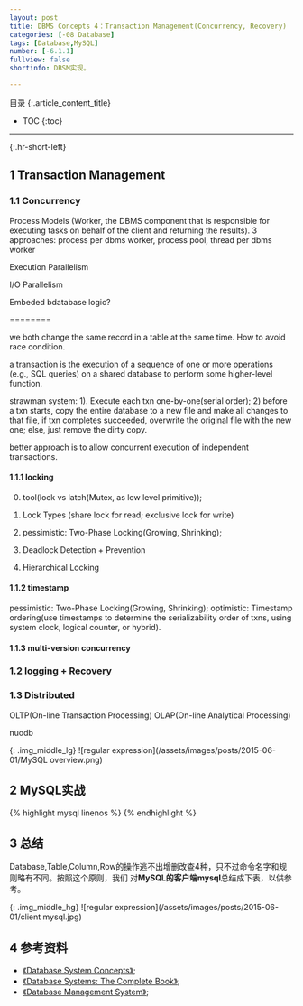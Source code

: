 ```yaml
---
layout: post
title: DBMS Concepts 4：Transaction Management(Concurrency, Recovery)
categories: [-08 Database]
tags: [Database,MySQL]
number: [-6.1.1]
fullview: false
shortinfo: DBSM实现。

---
```

目录
{:.article_content_title}


* TOC
{:toc}

---
{:.hr-short-left}

## 1 Transaction Management ##

### 1.1 Concurrency

Process Models (Worker, the DBMS component that is responsible for executing tasks on behalf of the client and returning the results). 3 approaches: process per dbms worker, process pool, thread per dbms worker

Execution Parallelism

I/O Parallelism


Embeded bdatabase logic?


========

we both change the same record in a table at the same time. How to avoid race condition.

a transaction is the execution of a sequence of one or more operations (e.g., SQL queries) on a shared database to perform some higher-level function.

strawman system: 1). Execute each txn one-by-one(serial order); 2) before a txn starts, copy the entire database to a new file and make all changes to that file, if txn completes succeeded, overwrite the original file with the new one; else, just remove the dirty copy.

better approach is to allow concurrent execution of independent transactions.

#### 1.1.1 locking

0. tool(lock vs latch(Mutex, as low level primitive));

1. Lock Types (share lock for read; exclusive lock for write)

2. pessimistic: Two-Phase Locking(Growing, Shrinking);

3. Deadlock Detection + Prevention

4. Hierarchical Locking

#### 1.1.2 timestamp

pessimistic: Two-Phase Locking(Growing, Shrinking); optimistic: Timestamp ordering(use timestamps to determine the serializability order of txns, using system clock, logical counter, or hybrid).

#### 1.1.3 multi-version concurrency

### 1.2 logging + Recovery



### 1.3 Distributed

OLTP(On-line Transaction Processing)
OLAP(On-line Analytical Processing)

nuodb

{: .img_middle_lg}
![regular expression](/assets/images/posts/2015-06-01/MySQL overview.png)


## 2 MySQL实战 ## 

{% highlight mysql linenos %}
{% endhighlight %}


## 3 总结 ##

Database,Table,Column,Row的操作逃不出增删改查4种，只不过命令名字和规则略有不同。按照这个原则，我们
对**MySQL的客户端mysql**总结成下表，以供参考。

{: .img_middle_hg}
![regular expression](/assets/images/posts/2015-06-01/client mysql.jpg)


## 4 参考资料 ##
- [《Database System Concepts》](https://www.amazon.com/Database-Concepts-Abraham-Silberschatz-Professor/dp/0073523321);
- [《Database Systems: The Complete Book》](https://www.amazon.com/Database-Systems-Complete-Book-2nd/dp/0131873253);
- [《Database Management System》](https://www.amazon.com/Database-Management-Systems-Raghu-Ramakrishnan/dp/0072465638);





